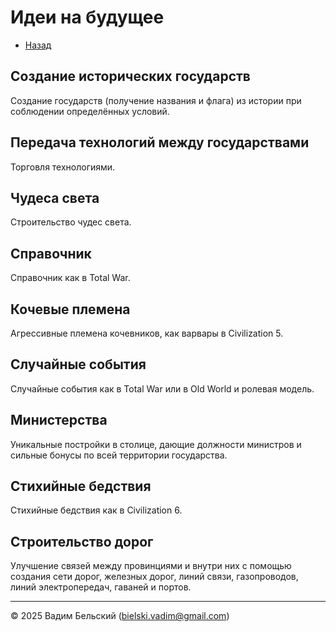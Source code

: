 # Идеи на будущее

- [Назад](./README.md)

## Создание исторических государств

Создание государств (получение названия и флага) из истории при соблюдении определённых условий.

## Передача технологий между государствами

Торговля технологиями.

## Чудеса света

Строительство чудес света.

## Справочник

Справочник как в Total War.

## Кочевые племена

Агрессивные племена кочевников, как варвары в Civilization 5.

## Случайные события

Случайные события как в Total War или в Old World и ролевая модель.

## Министерства

Уникальные постройки в столице, дающие должности министров и сильные бонусы по всей территории государства.


## Стихийные бедствия

Стихийные бедствия как в Civilization 6.

## Строительство дорог

Улучшение связей между провинциями и внутри них с помощью создания сети дорог, железных дорог, линий связи, газопроводов, линий электропередач, гаваней и портов.

---
© 2025 Вадим Бельский (bielski.vadim@gmail.com)